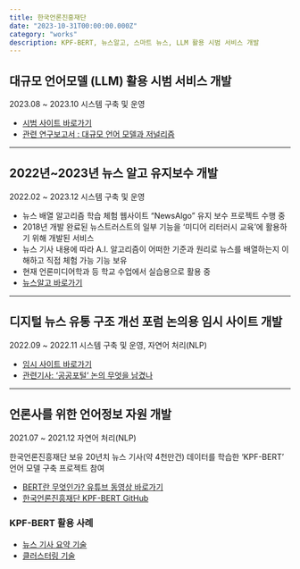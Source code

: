 ```yaml
---
title: 한국언론진흥재단
date: "2023-10-31T00:00:00.000Z"
category: "works"
description: KPF-BERT, 뉴스알고, 스마트 뉴스, LLM 활용 시범 서비스 개발
---
```


## 대규모 언어모델 (LLM) 활용 시범 서비스 개발

2023.08 ~ 2023.10 시스템 구축 및 운영

* [시범 사이트 바로가기](http://press2plot.newsalgo.or.kr/)
* [관련 연구보고서 : 대규모 언어 모델과 저널리즘](https://www.kpf.or.kr/front/research/selfDetail.do?miv_pageNo=&miv_pageSize=&total_cnt=&LISTOP=&mode=W&seq=595880&link_g_topmenu_id=676f2f0f377b4b19840685a46f69a233&link_g_submenu_id=a36215d6b1b6484eaa30d9aea34fb199&link_g_homepage=F&reg_stadt=&reg_enddt=&searchkey=all1&searchtxt=)

---

## 2022년~2023년 뉴스 알고 유지보수 개발

2022.02 ~ 2023.12 시스템 구축 및 운영

* 뉴스 배열 알고리즘 학습 체험 웹사이트 “NewsAlgo” 유지 보수  프로젝트 수행 중
* 2018년 개발 완료된 뉴스트러스트의 일부 기능을 ‘미디어 리터러시 교육’에 활용하기 위해 개발된 서비스
* 뉴스 기사 내용에 따라 A.I. 알고리즘이 어떠한 기준과 원리로 뉴스를 배열하는지 이해하고 직접 체험 가능 기능 보유
* 현재 언론미디어학과 등 학교 수업에서 실습용으로 활용 중
* [뉴스알고 바로가기](https://newsalgo.or.kr/)

---

## 디지털 뉴스 유통 구조 개선 포럼 논의용 임시 사이트 개발

2022.09 ~ 2022.11 시스템 구축 및 운영, 자연어 처리(NLP)

* [임시 사이트 바로가기](http://smartnews.newsalgo.or.kr/)
* [관련기사: ‘공공포털’ 논의 무엇을 남겼나](https://www.mediatoday.co.kr/news/articleView.html?idxno=307175 "미디어오늘 ‘공공포털’ 논의 무엇을 남겼나")

---

## 언론사를 위한 언어정보 자원 개발

2021.07 ~ 2021.12 자연어 처리(NLP)

한국언론진흥재단 보유 20년치 뉴스 기사(약 4천만건) 데이터를 학습한 ‘KPF-BERT’ 언어 모델 구축 프로젝트 참여

* [BERT란 무엇인가? 유튜브 동영상 바로가기](https://www.youtube.com/watch?v=Pj6563CAnKs)
* [한국언론진흥재단 KPF-BERT GitHub](https://github.com/KPFBERT/kpfbert)

### KPF-BERT 활용 사례

* [뉴스 기사 요약 기술](https://github.com/KPFBERT/kpfbertsum)
* [클러스터링 기술](https://github.com/KPFBERT/kpfSBERT_Clustering)
